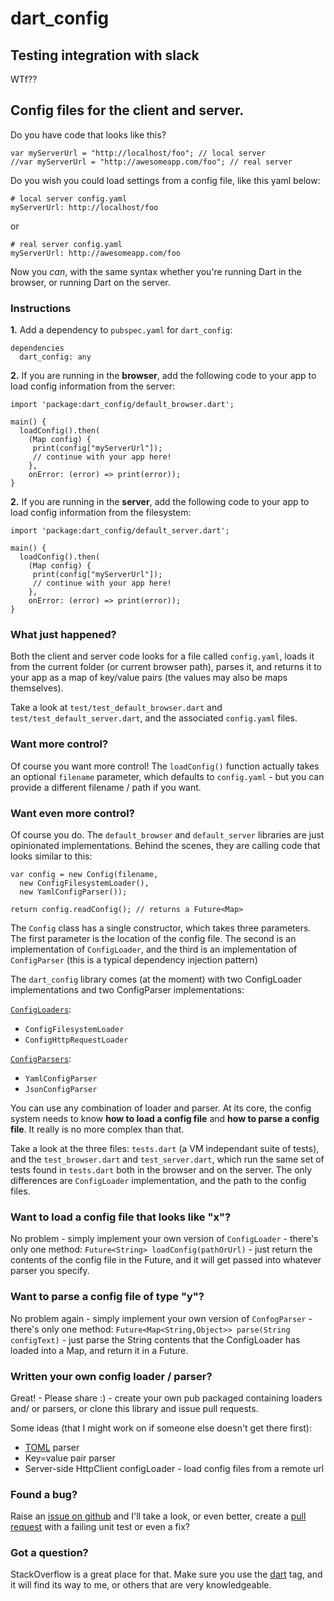 dart_config
===========

## Testing integration with slack

WTf??

## Config files for the client and server.

Do you have code that looks like this?

    var myServerUrl = "http://localhost/foo"; // local server
    //var myServerUrl = "http://awesomeapp.com/foo"; // real server
 

Do you wish you could load settings from a config file, like this yaml below:

    # local server config.yaml
    myServerUrl: http://localhost/foo
    
or 

    # real server config.yaml
    myServerUrl: http://awesomeapp.com/foo

Now you _can_, with the same syntax whether you're running Dart in the browser,
or running Dart on the server.

### Instructions

**1.** Add a dependency to `pubspec.yaml` for `dart_config`:

    dependencies
      dart_config: any
      
**2.** If you are running in the **browser**, add the following code to
  your app to load config information from the server:

    import 'package:dart_config/default_browser.dart';
    
    main() {
      loadConfig().then(
        (Map config) {
         print(config["myServerUrl"]);
         // continue with your app here!
        }, 
        onError: (error) => print(error));
    }
    
**2.** If you are running in the **server**, add the following code to your app to
load config information from the filesystem:
 
    import 'package:dart_config/default_server.dart';
    
    main() {
      loadConfig().then(
        (Map config) {
         print(config["myServerUrl"]);
         // continue with your app here!
        }, 
        onError: (error) => print(error));
    }
    
### What just happened?

Both the client and server code looks for a file called `config.yaml`, loads 
it from the current folder (or current browser path), parses it, and returns
it to your app as a map of key/value pairs (the values may also be maps 
themselves).

Take a look at `test/test_default_browser.dart` and 
`test/test_default_server.dart`, and the associated `config.yaml` files.

### Want more control?

Of course you want more control!  The `loadConfig()` function actually takes
an optional `filename` parameter, which defaults to `config.yaml` - but you
can provide a different filename / path if you want.

### Want even more control?

Of course you do.  The `default_browser` and `default_server` libraries are 
just opinionated implementations.  Behind the scenes, they are calling code that
looks similar to this:

    var config = new Config(filename,
      new ConfigFilesystemLoader(),
      new YamlConfigParser());
  
    return config.readConfig(); // returns a Future<Map>
    
The `Config` class has a single constructor, which takes three parameters.
The first parameter is the location of the config file.  The second is an
implementation of `ConfigLoader`, and the third is an implementation of 
`ConfigParser` (this is a typical dependency injection pattern)

The `dart_config` library comes (at the moment) with two ConfigLoader 
implementations and two ConfigParser implementations:
 
[`ConfigLoaders`](https://github.com/chrisbu/dart_config/tree/master/lib/loaders):
 
- `ConfigFilesystemLoader`
- `ConfigHttpRequestLoader`

[`ConfigParsers`](https://github.com/chrisbu/dart_config/tree/master/lib/parsers):

- `YamlConfigParser`
- `JsonConfigParser`

You can use any combination of loader and parser.  At its core, the config 
system needs to know **how to load a config file** and **how to parse a config
file**.  It really is no more complex than that.

Take a look at the three files: `tests.dart` (a VM independant suite of tests), 
and the `test_browser.dart` and `test_server.dart`, which run the same set of 
tests found in `tests.dart` both in the browser and on the server.  The only
differences are `ConfigLoader` implementation, and the path to the config files.

### Want to load a config file that looks like "x"?

No problem - simply implement your own version of `ConfigLoader` - there's only
one method: `Future<String> loadConfig(pathOrUrl)` - just return the contents
of the config file in the Future<String>, and it will get passed into whatever
parser you specify.

### Want to parse a config file of type "y"?

No problem again - simply implement your own version of `ConfogParser` - there's
only one method: `Future<Map<String,Object>> parse(String configText)` - just
parse the String contents that the ConfigLoader has loaded into a Map, and 
return it in a Future.

### Written your own config loader / parser?

Great! - Please share :) - create your own pub packaged containing loaders and/
or parsers, or clone this library and issue pull requests. 

Some ideas (that I might work on if someone else doesn't get there first):

- [TOML](https://github.com/mojombo/toml) parser
- Key=value pair parser
- Server-side HttpClient configLoader - load config files from a remote url 
  
  
### Found a bug?  

Raise an [issue on github](https://github.com/chrisbu/dart_config/issues) 
and I'll take a look, or even better, create 
a [pull request](https://github.com/chrisbu/dart_config/pulls) with
a failing unit test or even a fix?

### Got a question?

StackOverflow is a great place for that.  Make sure you use the 
[dart](http://stackoverflow.com/questions/tagged/dart) tag, and it will find 
its way to me, or others that are very knowledgeable.
